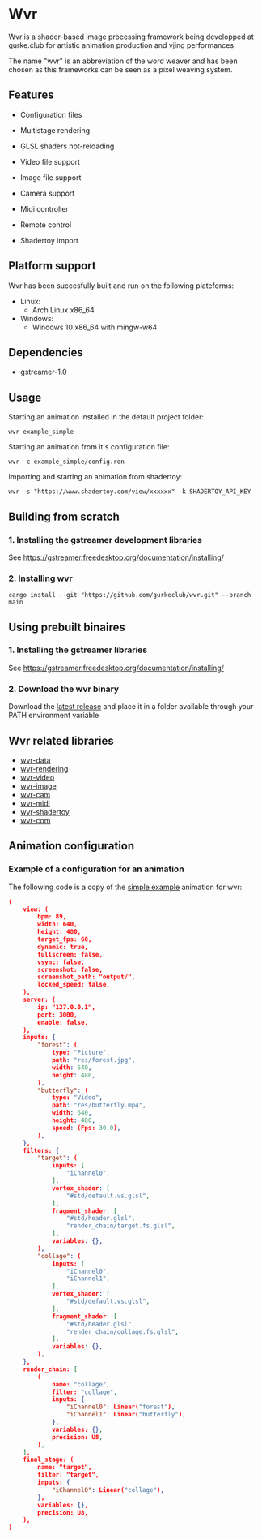 # Wvr
Wvr is a shader-based image processing framework being developped at gurke.club for artistic animation production and vjing performances.

The name "wvr" is an abbreviation of the word weaver and has been chosen as this frameworks can be seen as a pixel weaving system.


## Features
 - Configuration files
 - Multistage rendering
 - GLSL shaders hot-reloading
 - Video file support
 - Image file support
 - Camera support
 - Midi controller

 - Remote control 
 - Shadertoy import 

## Platform support
Wvr has been succesfully built and run on the following plateforms:
 - Linux: 
   - Arch Linux x86_64
 - Windows: 
   - Windows 10 x86_64 with mingw-w64

## Dependencies
 - gstreamer-1.0

## Usage
Starting an animation installed in the default project folder:
```
wvr example_simple 
```

Starting an animation from it's configuration file:
```
wvr -c example_simple/config.ron
```

Importing and starting an animation from shadertoy:
```
wvr -s "https://www.shadertoy.com/view/xxxxxx" -k SHADERTOY_API_KEY
```

## Building from scratch

### 1. Installing the gstreamer development libraries
See https://gstreamer.freedesktop.org/documentation/installing/


### 2. Installing wvr
```
cargo install --git "https://github.com/gurkeclub/wvr.git" --branch main
```

## Using prebuilt binaires

### 1. Installing the gstreamer libraries
See https://gstreamer.freedesktop.org/documentation/installing/

### 2. Download the wvr binary
Download the [latest release](https://github.com/gurkeclub/wvr/releases/) and place it in a folder available through your PATH environment variable

## Wvr related libraries
 - [wvr-data](https://github.com/gurkeclub/wvr-data)
 - [wvr-rendering](https://github.com/gurkeclub/wvr-rendering)
 - [wvr-video](https://github.com/gurkeclub/wvr-video)
 - [wvr-image](https://github.com/gurkeclub/wvr-image)
 - [wvr-cam](https://github.com/gurkeclub/wvr-cam)
 - [wvr-midi](https://github.com/gurkeclub/wvr-midi)
 - [wvr-shadertoy](https://github.com/gurkeclub/wvr-shadertoy)
 - [wvr-com](https://github.com/gurkeclub/wvr-com)


## Animation configuration
### Example of a configuration for an animation
The following code is a copy of the [simple example](https://github.com/gurkeclub/wvr-examples/blob/main/simple/config.ron) animation for wvr:


```json
(
    view: (
        bpm: 89,
        width: 640,
        height: 480,
        target_fps: 60,
        dynamic: true,
        fullscreen: false,
        vsync: false,
        screenshot: false,
        screenshot_path: "output/",
        locked_speed: false,
    ),
    server: (
        ip: "127.0.0.1",
        port: 3000,
        enable: false,
    ),
    inputs: {
        "forest": (
            type: "Picture",
            path: "res/forest.jpg",
            width: 640,
            height: 480,
        ),
        "butterfly": (
            type: "Video",
            path: "res/butterfly.mp4",
            width: 640,
            height: 480,
            speed: (Fps: 30.0),
        ),
    },
    filters: {
        "target": (
            inputs: [
                "iChannel0",
            ],
            vertex_shader: [
                "#std/default.vs.glsl",
            ],
            fragment_shader: [
                "#std/header.glsl",
                "render_chain/target.fs.glsl",
            ],
            variables: {},
        ),
        "collage": (
            inputs: [
                "iChannel0",
                "iChannel1",
            ],
            vertex_shader: [
                "#std/default.vs.glsl",
            ],
            fragment_shader: [
                "#std/header.glsl",
                "render_chain/collage.fs.glsl",
            ],
            variables: {},
        ),
    },
    render_chain: [
        (
            name: "collage",
            filter: "collage",
            inputs: {
                "iChannel0": Linear("forest"),
                "iChannel1": Linear("butterfly"),
            },
            variables: {},
            precision: U8,
        ),
    ],
    final_stage: (
        name: "target",
        filter: "target",
        inputs: {
            "iChannel0": Linear("collage"),
        },
        variables: {},
        precision: U8,
    ),
)

```
